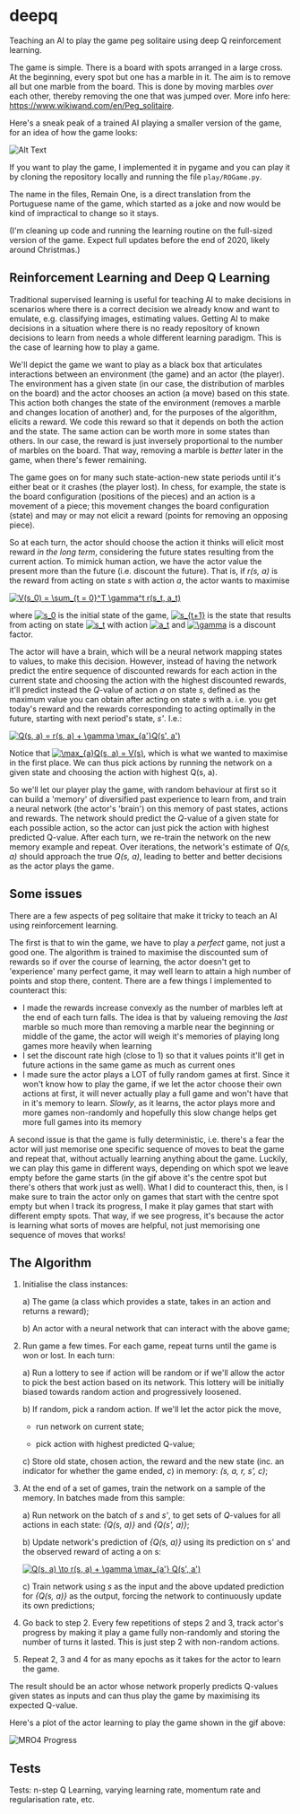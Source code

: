 # deepq

Teaching an AI to play the game peg solitaire using deep Q reinforcement learning. 

The game is simple. There is a board with spots arranged in a large cross. At the beginning, every spot but one has a marble in it. The aim is to remove all but one marble from the board. This is done by moving marbles _over_ each other, thereby removing the one that was jumped over. More info here: https://www.wikiwand.com/en/Peg_solitaire.

Here's a sneak peak of a trained AI playing a smaller version of the game, for an idea of how the game looks:

![Alt Text](https://github.com/gavarela/deepq/blob/master/images/RO4.gif)

If you want to play the game, I implemented it in pygame and you can play it by cloning the repository locally and running the file `play/ROGame.py`.

The name in the files, Remain One, is a direct translation from the Portuguese name of the game, which started as a joke and now would be kind of impractical to change so it stays.

(I'm cleaning up code and running the learning routine on the full-sized version of the game. Expect full updates before the end of 2020, likely around Christmas.)


## Reinforcement Learning and Deep Q Learning

Traditional supervised learning is useful for teaching AI to make decisions in scenarios where there is a correct decision we already know and want to emulate, e.g. classifying images, estimating values. Getting AI to make decisions in a situation where there is no ready repository of known decisions to learn from needs a whole different learning paradigm. This is the case of learning how to play a game.

We'll depict the game we want to play as a black box that articulates interactions between an environment (the game) and an actor (the player). The environment has a given state (in our case, the distribution of marbles on the board) and the actor chooses an action (a move) based on this state. This action both changes the state of the environment (removes a marble and changes location of another) and, for the purposes of the algorithm, elicits a reward. We code this reward so that it depends on both the action and the state. The same action can be worth more in some states than others. In our case, the reward is just inversely proportional to the number of marbles on the board. That way, removing a marble is _better_ later in the game, when there's fewer remaining.

The game goes on for many such state-action-new state periods until it's either beat or it crashes (the player lost). In chess, for example, the state is the board configuration (positions of the pieces) and an action is a movement of a piece; this movement changes the board configuration (state) and may or may not elicit a reward (points for removing an opposing piece).

So at each turn, the actor should choose the action it thinks will elicit most reward _in the long term_, considering the future states resulting from the current action. To mimick human action, we have the actor value the present more than the future (i.e. discount the future). That is, if _r(s, a)_ is the reward from acting on state _s_ with action _a_, the actor wants to maximise

<a href="https://www.codecogs.com/eqnedit.php?latex=V(s_0)&space;=&space;\sum_{t&space;=&space;0}^T&space;\gamma^t&space;r(s_t,&space;a_t)" target="_blank"><img src="https://latex.codecogs.com/gif.latex?V(s_0)&space;=&space;\sum_{t&space;=&space;0}^T&space;\gamma^t&space;r(s_t,&space;a_t)" title="V(s_0) = \sum_{t = 0}^T \gamma^t r(s_t, a_t)" /></a>

where <a href="https://www.codecogs.com/eqnedit.php?latex=s_0" target="_blank"><img src="https://latex.codecogs.com/gif.latex?s_0" title="s_0" /></a> is the initial state of the game, <a href="https://www.codecogs.com/eqnedit.php?latex=s_{t&plus;1}" target="_blank"><img src="https://latex.codecogs.com/gif.latex?s_{t&plus;1}" title="s_{t+1}" /></a> is the state that results from acting on state <a href="https://www.codecogs.com/eqnedit.php?latex=s_t" target="_blank"><img src="https://latex.codecogs.com/gif.latex?s_t" title="s_t" /></a> with action <a href="https://www.codecogs.com/eqnedit.php?latex=a_t" target="_blank"><img src="https://latex.codecogs.com/gif.latex?a_t" title="a_t" /></a> and <a href="https://www.codecogs.com/eqnedit.php?latex=\gamma" target="_blank"><img src="https://latex.codecogs.com/gif.latex?\gamma" title="\gamma" /></a> is a discount factor.

The actor will have a brain, which will be a neural network mapping states to values, to make this decision. However, instead of having the network predict the entire sequence of discounted rewards for each action in the current state and choosing the action with the highest discounted rewards, it'll predict instead the _Q_-value of action _a_ on state _s_, defined as the maximum value you can obtain after acting on state _s_ with a. i.e. you get today's reward and the rewards corresponding to acting optimally in the future, starting with next period's state, _s'_. I.e.:

<a href="https://www.codecogs.com/eqnedit.php?latex=Q(s,&space;a)&space;=&space;r(s,&space;a)&space;&plus;&space;\gamma&space;\max_{a'}Q(s',&space;a')" target="_blank"><img src="https://latex.codecogs.com/gif.latex?Q(s,&space;a)&space;=&space;r(s,&space;a)&space;&plus;&space;\gamma&space;\max_{a'}Q(s',&space;a')" title="Q(s, a) = r(s, a) + \gamma \max_{a'}Q(s', a')" /></a>

Notice that <a href="https://www.codecogs.com/eqnedit.php?latex=\max_{a}Q(s,&space;a)&space;=&space;V(s)" target="_blank"><img src="https://latex.codecogs.com/gif.latex?\max_{a}Q(s,&space;a)&space;=&space;V(s)" title="\max_{a}Q(s, a) = V(s)" /></a>, which is what we wanted to maximise in the first place. We can thus pick actions by running the network on a given state and choosing the action with highest Q(s, a).

So we'll let our player play the game, with random behaviour at first so it can build a 'memory' of diversified past experience to learn from, and train a neural network (the actor's 'brain') on this memory of past states, actions and rewards. The network should predict the _Q_-value of a given state for each possible action, so the actor can just pick the action with highest predicted Q-value. After each turn, we re-train the network on the new memory example and repeat. Over iterations, the network's estimate of _Q(s, a)_ should approach the true _Q(s, a)_, leading to better and better decisions as the actor plays the game.


## Some issues

There are a few aspects of peg solitaire that make it tricky to teach an AI using reinforcement learning.

The first is that to win the game, we have to play a _perfect_ game, not just a good one. The algorithm is trained to maximise the discounted sum of rewards so if over the course of learning, the actor doesn't get to 'experience' many perfect game, it may well learn to attain a high number of points and stop there, content. There are a few things I implemented to counteract this:
- I made the rewards increase convexly as the number of marbles left at the end of each turn falls. The idea is that by valueing removing the _last_ marble so much more than removing a marble near the beginning or middle of the game, the actor will weigh it's memories of playing long games more heavily when learning
- I set the discount rate high (close to 1) so that it values points it'll get in future actions in the same game as much as current ones
- I made sure the actor plays a LOT of fully random games at first. Since it won't know how to play the game, if we let the actor choose their own actions at first, it will never actually play a full game and won't have that in it's memory to learn. _Slowly_, as it learns, the actor plays more and more games non-randomly and hopefully this slow change helps get more full games into its memory

A second issue is that the game is fully deterministic, i.e. there's a fear the actor will just memorise one specific sequence of moves to beat the game and repeat that, without actually learning anything about the game. Luckily, we can play this game in different ways, depending on which spot we leave empty before the game starts (in the gif above it's the centre spot but there's others that work just as well). What I did to counteract this, then, is I make sure to train the actor only on games that start with the centre spot empty but when I track its progress, I make it play games that start with different empty spots. That way, if we see progress, it's because the actor is learning what sorts of moves are helpful, not just memorising one sequence of moves that works!


## The Algorithm

1. Initialise the class instances:

   a) The game (a class which provides a state, takes in an action and returns a reward);

   b) An actor with a neural network that can interact with the above game;
   
2. Run game a few times. For each game, repeat turns until the game is won or lost. In each turn:
   
   a) Run a lottery to see if action will be random or if we'll allow the actor to pick the best action based on its network. This lottery will be initially biased towards random action and progressively loosened.
   
   b) If random, pick a random action. If we'll let the actor pick the move,
      
      - run network on current state;
      
      - pick action with highest predicted Q-value;
   
   c) Store old state, chosen action, the reward and the new state (inc. an indicator for whether the game ended, _c_) in memory: _(s, a, r, s', c)_;

3. At the end of a set of games, train the network on a sample of the memory. In batches made from this sample:
   
   a) Run network on the batch of _s_ and _s'_, to get sets of _Q_-values for all actions in each state: _{Q(s, a)}_ and _{Q(s', a)}_;
   
   b) Update network's prediction of _{Q(s, a)}_ using its prediction on s' and the observed reward of acting a on s:
         
   <a href="https://www.codecogs.com/eqnedit.php?latex=Q(s,&space;a)&space;\to&space;r(s,&space;a)&space;&plus;&space;\gamma&space;\max_{a'}&space;Q(s',&space;a')" target="_blank"><img src="https://latex.codecogs.com/gif.latex?Q(s,&space;a)&space;\to&space;r(s,&space;a)&space;&plus;&space;\gamma&space;\max_{a'}&space;Q(s',&space;a')" title="Q(s, a) \to r(s, a) + \gamma \max_{a'} Q(s', a')" /></a>

   c) Train network using _s_ as the input and the above updated prediction for _{Q(s, a)}_ as the output, forcing the network to continuously update its own predictions; 

4. Go back to step 2. Every few repetitions of steps 2 and 3, track actor's progress by making it play a game fully non-randomly and storing the number of turns it lasted. This is just step 2 with non-random actions.

5. Repeat 2, 3 and 4 for as many epochs as it takes for the actor to learn the game.

The result should be an actor whose network properly predicts Q-values given states as inputs and can thus play the game by maximising its expected Q-value.

Here's a plot of the actor learning to play the game shown in the gif above:

![MRO4 Progress](https://github.com/gavarela/deepq/blob/master/images/RO4.jpg)


## Tests

Tests: n-step Q Learning, varying learning rate, momentum rate and regularisation rate, etc.
